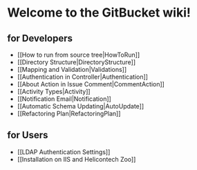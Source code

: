 Welcome to the GitBucket wiki!
====

for Developers
----
 * [[How to run from source tree|HowToRun]]
 * [[Directory Structure|DirectoryStructure]]
 * [[Mapping and Validation|Validations]]
 * [[Authentication in Controller|Authentication]]
 * [[About Action in Issue Comment|CommentAction]]
 * [[Activity Types|Activity]]
 * [[Notification Email|Notification]]
 * [[Automatic Schema Updating|AutoUpdate]]
 * [[Refactoring Plan|RefactoringPlan]]

for Users
----
 * [[LDAP Authentication Settings]]
 * [[Installation on IIS and Helicontech Zoo]]